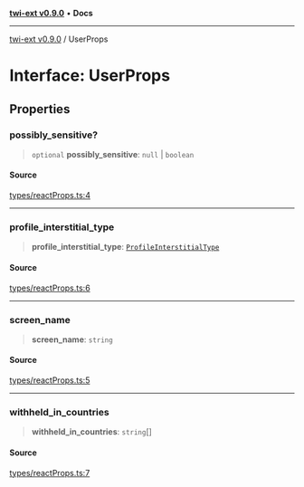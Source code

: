 [**twi-ext v0.9.0**](../README.md) • **Docs**

***

[twi-ext v0.9.0](../README.md) / UserProps

# Interface: UserProps

## Properties

### possibly\_sensitive?

> `optional` **possibly\_sensitive**: `null` \| `boolean`

#### Source

[types/reactProps.ts:4](https://github.com/Robot-Inventor/twi-ext/blob/a3024ee2cc960c967706ac7e4d07372c4b58d2b4/src/types/reactProps.ts#L4)

***

### profile\_interstitial\_type

> **profile\_interstitial\_type**: [`ProfileInterstitialType`](../type-aliases/ProfileInterstitialType.md)

#### Source

[types/reactProps.ts:6](https://github.com/Robot-Inventor/twi-ext/blob/a3024ee2cc960c967706ac7e4d07372c4b58d2b4/src/types/reactProps.ts#L6)

***

### screen\_name

> **screen\_name**: `string`

#### Source

[types/reactProps.ts:5](https://github.com/Robot-Inventor/twi-ext/blob/a3024ee2cc960c967706ac7e4d07372c4b58d2b4/src/types/reactProps.ts#L5)

***

### withheld\_in\_countries

> **withheld\_in\_countries**: `string`[]

#### Source

[types/reactProps.ts:7](https://github.com/Robot-Inventor/twi-ext/blob/a3024ee2cc960c967706ac7e4d07372c4b58d2b4/src/types/reactProps.ts#L7)
